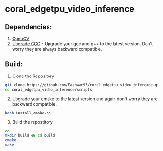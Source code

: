 # coral_edgetpu_video_inference

## Dependencies:
1. [OpenCV](https://linuxize.com/post/how-to-install-opencv-on-ubuntu-18-04/)
2. [Upgrade GCC](https://www.youtube.com/watch?v=vVzshfYSgRk) - Upgrade your gcc and g++ to the latest version. Don't worry they are always backward compatible.

## Build:
1. Clone the Repository
```bash
git clone https://github.com/Eashwar93/coral_edgetpu_video_inference.git
cd coral_edgetpu_video_inference/scripts
```
2. Upgrade your cmake to the latest version and again don't worry they are backward compatible.
```bash
bash install_cmake.sh
```
3. Build the repostitory
```bash
cd ..
mkdir build && cd build
cmake ..
make
```
